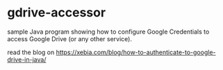 gdrive-accessor
===============
sample Java program showing how to configure Google Credentials to access Google Drive (or any other service).


read the blog on https://xebia.com/blog/how-to-authenticate-to-google-drive-in-java/
